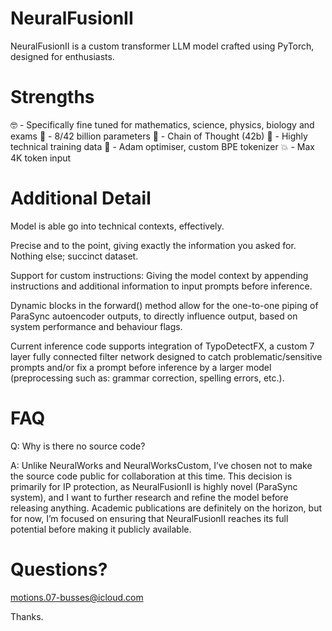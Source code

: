 # NeuralFusionII
NeuralFusionII is a custom transformer LLM model crafted using PyTorch, designed for enthusiasts.

# Strengths
🤓 - Specifically fine tuned for mathematics, science, physics, biology and exams
💪 - 8/42 billion parameters
🔗 - Chain of Thought (42b)
🧪 - Highly technical training data
🚀 - Adam optimiser, custom BPE tokenizer
💥 - Max 4K token input

# Additional Detail
Model is able go into technical contexts, effectively.

Precise and to the point, giving exactly the information you asked for. Nothing else; succinct dataset.

Support for custom instructions: Giving the model context by appending instructions and additional information to input prompts before inference.

Dynamic blocks in the forward() method allow for the one-to-one piping of ParaSync autoencoder outputs, to directly influence output, based on system performance and behaviour flags.

Current inference code supports integration of TypoDetectFX, a custom 7 layer fully connected filter network designed to catch problematic/sensitive prompts and/or fix a prompt before inference by a larger model (preprocessing such as: grammar correction, spelling errors, etc.).

# FAQ
Q: Why is there no source code?

A: Unlike NeuralWorks and NeuralWorksCustom, I’ve chosen not to make the source code public for collaboration at this time. This decision is primarily for IP protection, as NeuralFusionII is highly novel (ParaSync system), and I want to further research and refine the model before releasing anything. Academic publications are definitely on the horizon, but for now, I’m focused on ensuring that NeuralFusionII reaches its full potential before making it publicly available.

# Questions?

motions.07-busses@icloud.com

Thanks.
